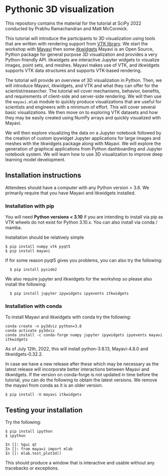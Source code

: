 # Pythonic 3D visualization

This repository contains the material for the tutorial at SciPy 2022 conducted
by Prabhu Ramachandran and Matt McCormick.


This tutorial will introduce the participants to 3D visualization using tools
that are written with rendering support from [VTK library](https://vtk.org/).
We start the workshop with [Mayavi](https://github.com/enthought/mayavi) then
some [itkwidgets](https://github.com/InsightSoftwareConsortium/itkwidgets)
Mayavi is an Open Source, Python package for general purpose 3D visualization
and provides a very Python-friendly API. itkwidgets are interactive Jupyter
widgets to visualize images, point sets, and meshes.  Mayavi makes use of VTK,
and itkwidgets supports VTK data structures and supports VTK-based rendering.

The tutorial will provide an overview of 3D visualization in Python.  Then, we
will introduce Mayavi, itkwidgets, and VTK and what they can offer for the
scientist/researcher. The tutorial wil cover mechanisms, behavior, benefits,
and requirements of client-side and server-side rendering.  We will then use
the `mayavi.mlab` module to quickly produce visualizations that are useful
for scientists and engineers with a minimum of effort. This will cover several
basic visualizations. We then move on to exploring VTK datasets and how they
may be easily created using NumPy arrays and quickly visualized with Mayavi.


We will then explore visualizing the data on a Jupyter notebook followed by
the creation of custom ipywidget Jupyter applications for large images and
meshes with the itkwidgets package along with Mayavi. We will explore the
generation of graphical applications from Python dashboarding and Jupyter
notebook system. We will learn how to use 3D visualization to improve deep
learning model development.



## Installation instructions

Attendees should have a computer with any Python version > 3.6. We primarily
require that you have Mayavi and itkwidgets installed.

### Installation with pip

You will need **Python versions < 3.10** if you are intending to install via pip
as VTK wheels do not exist for Python 3.10.x. You can also install via conda / mamba.

Installation should be relatively simple

```
$ pip install numpy vtk pyqt5
$ pip install mayavi
```
If for some reason pyqt5 gives you problems, you can also try the following:

```
  $ pip install pyside2
```

We also require jupyter and itkwidgets for the workshop so please also install the
following:

```
  $ pip install jupyter ipywidgets ipyevents itkwidgets
```

### Installation with conda

To install Mayavi and itkwidgets with conda try the following:

```
conda create -n py3dviz python=3.8
conda activate py3dviz 
conda install -c conda-forge numpy jupyter ipywidgets ipyevents mayavi itkwidgets
```

As of July 12th, 2022, this will install python-3.8.13, Mayavi-4.8.0 and
itkwidgets-0.32.2.


In case we have a new release after these which may be necessary as the latest
release will incorporate better interactions between Mayavi and itkwidgets. If
the version on conda-forge is not updated in time before the tutorial, you can
do the following to obtain the latest versions. We remove the mayavi from
conda as it is an older version.

```
$ pip install -U mayavi itkwidgets
```


## Testing your installation

Try the following:

```
$ pip install ipython
$ ipython

In []: %gui qt
In []: from mayavi import mlab
In []: mlab.test_plot3d()
```

This should produce a window that is interactive and usable without any
tracebacks or exceptions.
